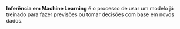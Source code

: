 **Inferência em Machine Learning** é o processo de usar um modelo já treinado para fazer previsões ou tomar decisões com base em novos dados.